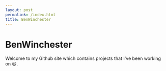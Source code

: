 ```yaml
---
layout: post
permalink: /index.html
title: BenWinchester
---
```


# BenWinchester

Welcome to my Github site which contains projects that I've been working on :smiley:.
